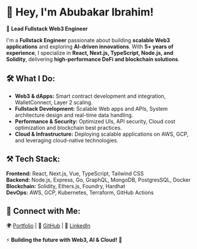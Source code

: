 # 👋 Hey, I'm Abubakar Ibrahim!

🚀 **Lead Fullstack Web3 Engineer**

I'm a **Fullstack Engineer** passionate about building **scalable Web3 applications** and exploring **AI-driven innovations**. With **5+ years of experience**, I specialize in **React, Next.js, TypeScript, Node.js, and Solidity**, delivering **high-performance DeFi and blockchain solutions**.

## 🛠️ What I Do:
- **Web3 & dApps:** Smart contract development and integration, WalletConnect, Layer 2 scaling.
- **Fullstack Development:** Scalable Web apps and APIs, System architecture design and real-time data handling.
- **Performance & Security:** Optimized UIs, API security, Cloud cost optimization and blockchain best practices.
- **Cloud & Infrastructure:** Deploying scalable applications on AWS, GCP, and leveraging cloud-native technologies.

## ⚒️ Tech Stack:
**Frontend:** React, Next.js, Vue, TypeScript, Tailwind CSS  
**Backend:** Node.js, Express, Go, GraphQL, MongoDB, PostgresSQL, Docker   
**Blockchain:** Solidity, Ethers.js, Foundry, Hardhat    
**DevOps:** AWS, GCP, Kubernetes, Terraform, GitHub Actions  

## 🔗 Connect with Me:
🌍 [Portfolio](https://abubakar.life) | 🐙 [GitHub](https://github.com/abubakvr) | 💼 [LinkedIn](https://linkedin.com/in/abubakaribrahim1710)  

⚡ **Building the future with Web3, AI & Cloud!** 🚀


